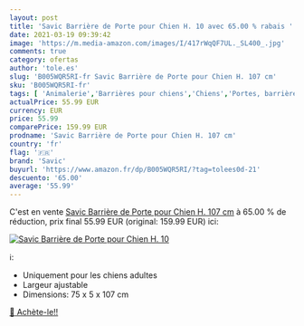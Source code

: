 ```yaml
---
layout: post
title: 'Savic Barrière de Porte pour Chien H. 10 avec 65.00 % rabais '
date: 2021-03-19 09:39:42
image: 'https://m.media-amazon.com/images/I/417rWqQF7UL._SL400_.jpg'
comments: true
category: ofertas
author: 'tole.es'
slug: 'B005WQR5RI-fr Savic Barrière de Porte pour Chien H. 107 cm'
sku: 'B005WQR5RI-fr'
tags: [ 'Animalerie','Barrières pour chiens','Chiens','Portes, barrières et rampes pour chiens','savic', ]
actualPrice: 55.99 EUR
currency: EUR
price: 55.99
comparePrice: 159.99 EUR
prodname: 'Savic Barrière de Porte pour Chien H. 107 cm'
country: 'fr'
flag: '🇫🇷'
brand: 'Savic'
buyurl: 'https://www.amazon.fr/dp/B005WQR5RI/?tag=tolees0d-21'
descuento: '65.00'
average: '55.99'
---
```


C'est en vente [Savic Barrière de Porte pour Chien H. 107 cm](https://www.amazon.fr/dp/B005WQR5RI/?tag=tolees0d-21)  à  65.00 % de réduction, prix final  55.99 EUR (original: 159.99 EUR) ici:

[![Savic Barrière de Porte pour Chien H. 10](https://m.media-amazon.com/images/I/417rWqQF7UL._SL400_.jpg)](https://www.amazon.fr/dp/B005WQR5RI/?tag=tolees0d-21)

ℹ️:

- Uniquement pour les chiens adultes
- Largeur ajustable
- Dimensions: 75 x 5 x 107 cm

[🛒 Achète-le!!](https://www.amazon.fr/dp/B005WQR5RI/?tag=tolees0d-21)
